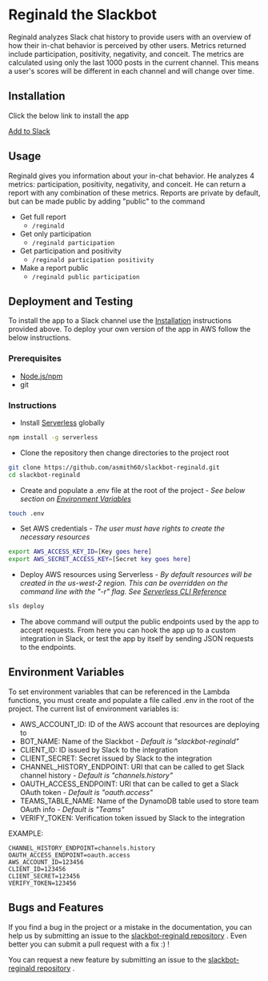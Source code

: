 # Reginald the Slackbot

Reginald analyzes Slack chat history to provide users with an overview of how their in-chat behavior is perceived by other users. Metrics returned include participation, positivity, negativity, and conceit. The metrics are calculated using only the last 1000 posts in the current channel. This means a user's scores will be different in each channel and will change over time.

## Installation

Click the below link to install the app

[Add to Slack](https://slack.com/oauth/authorize?scope=commands,channels:history&client_id=45828019714.84064139872)

## Usage

Reginald gives you information about your in-chat behavior. He analyzes 4 metrics: participation, positivity, negativity, and conceit. He can return a report with any combination of these metrics. Reports are private by default, but can be made public by adding "public" to the command

* Get full report
  * ```/reginald```
* Get only participation
  * ```/reginald participation```
* Get participation and positivity
  * ```/reginald participation positivity```
* Make a report public
  * ```/reginald public participation```

## Deployment and Testing

To install the app to a Slack channel use the [Installation](https://github.com/asmith60/slackbot-reginald#installation) instructions provided above. To deploy your own version of the app in AWS follow the below instructions.

### Prerequisites

* [Node.js/npm](https://nodejs.org/en/)
* git

### Instructions

* Install [Serverless](https://serverless.com/) globally
```bash
npm install -g serverless
```
* Clone the repository then change directories to the project root
```bash
git clone https://github.com/asmith60/slackbot-reginald.git
cd slackbot-reginald
```
* Create and populate a .env file at the root of the project - *See below section on [Environment Variables](https://github.com/asmith60/slackbot-reginald#environment-variables)*
```bash
touch .env
```
* Set AWS credentials - *The user must have rights to create the necessary resources*
```bash
export AWS_ACCESS_KEY_ID=[Key goes here]
export AWS_SECRET_ACCESS_KEY=[Secret key goes here]
```
* Deploy AWS resources using Serverless - *By default resources will be created in the us-west-2 region. This can be overridden on the command line with the "-r" flag. See [Serverless CLI Reference](https://serverless.com/framework/docs/cli-reference/deploy/)*
```bash
sls deploy
```
* The above command will output the public endpoints used by the app to accept requests. From here you can hook the app up to a custom integration in Slack, or test the app by itself by sending JSON requests to the endpoints.

## Environment Variables

To set environment variables that can be referenced in the Lambda functions, you must create and populate a file called .env in the root of the project. The current list of environment variables is:

* AWS_ACCOUNT_ID: ID of the AWS account that resources are deploying to
* BOT_NAME: Name of the Slackbot - *Default is "slackbot-reginald"*
* CLIENT_ID: ID issued by Slack to the integration
* CLIENT_SECRET: Secret issued by Slack to the integration
* CHANNEL_HISTORY_ENDPOINT: URI that can be called to get Slack channel history - *Default is "channels.history"*
* OAUTH_ACCESS_ENDPOINT: URI that can be called to get a Slack OAuth token - *Default is "oauth.access"*
* TEAMS_TABLE_NAME: Name of the DynamoDB table used to store team OAuth info - *Default is "Teams"*
* VERIFY_TOKEN: Verification token issued by Slack to the integration

EXAMPLE:
```
CHANNEL_HISTORY_ENDPOINT=channels.history
OAUTH_ACCESS_ENDPOINT=oauth.access
AWS_ACCOUNT_ID=123456
CLIENT_ID=123456
CLIENT_SECRET=123456
VERIFY_TOKEN=123456
```

## Bugs and Features

If you find a bug in the project or a mistake in the documentation, you can help us by submitting an issue to the [slackbot-reginald repository](https://github.com/asmith60/slackbot-reginald/issues) . Even better you can submit a pull request with a fix :) !

You can request a new feature by submitting an issue to the [slackbot-reginald repository](https://github.com/asmith60/slackbot-reginald/issues) .
